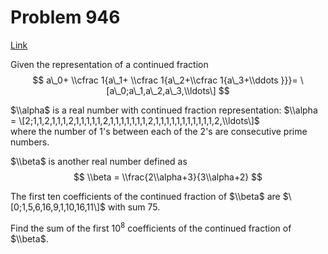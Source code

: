 # Problem 946

[Link](https://projecteuler.net/problem=946)

Given the representation of a continued fraction $$ a\_0+ \\cfrac 1{a\_1+ \\cfrac 1{a\_2+\\cfrac 1{a\_3+\\ddots }}}= \[a\_0;a\_1,a\_2,a\_3,\\ldots\] $$

$\\alpha$ is a real number with continued fraction representation: $\\alpha = \[2;1,1,2,1,1,1,2,1,1,1,1,1,2,1,1,1,1,1,1,1,2,1,1,1,1,1,1,1,1,1,1,1,2,\\ldots\]$  
where the number of $1$'s between each of the $2$'s are consecutive prime numbers.

$\\beta$ is another real number defined as $$ \\beta = \\frac{2\\alpha+3}{3\\alpha+2} $$

The first ten coefficients of the continued fraction of $\\beta$ are $\[0;1,5,6,16,9,1,10,16,11\]$ with sum $75$.

Find the sum of the first $10^8$ coefficients of the continued fraction of $\\beta$.

